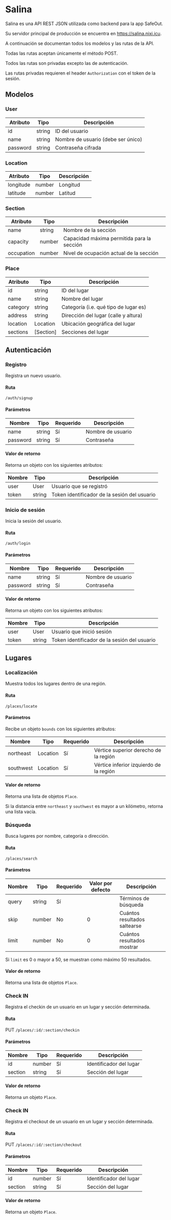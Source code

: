 # Salina

Salina es una API REST JSON utilizada como backend para la app SafeOut.

Su servidor principal de producción se encuentra en https://salina.nixi.icu.

A continuación se documentan todos los modelos y las rutas de la API.

Todas las rutas aceptan únicamente el método POST.

Todos las rutas son privadas excepto las de autenticación.

Las rutas privadas requieren el header `Authorization` con el token de la sesión.

## Modelos

### User

| Atributo | Tipo   | Descripción                        |
| -------- | ------ | ---------------------------------- |
| id       | string | ID del usuario                     |
| name     | string | Nombre de usuario (debe ser único) |
| password | string | Contraseña cifrada                 |

### Location

| Atributo  | Tipo   | Descripción |
| --------- | ------ | ----------- |
| longitude | number | Longitud    |
| latitude  | number | Latitud     |

### Section

| Atributo   | Tipo   | Descripción                                |
| ---------- | ------ | ------------------------------------------ |
| name       | string | Nombre de la sección                       |
| capacity   | number | Capacidad máxima permitida para la sección |
| occupation | number | Nivel de ocupación actual de la sección    |

### Place

| Atributo | Tipo      | Descripción                           |
| -------- | --------- | ------------------------------------- |
| id       | string    | ID del lugar                          |
| name     | string    | Nombre del lugar                      |
| category | string    | Categoría (i.e. qué tipo de lugar es) |
| address  | string    | Dirección del lugar (calle y altura)  |
| location | Location  | Ubicación geográfica del lugar        |
| sections | [Section] | Secciones del lugar                   |

## Autenticación

### Registro

Registra un nuevo usuario.

#### Ruta

`/auth/signup`

#### Parámetros

| Nombre   | Tipo   | Requerido | Descripción       |
| -------- | ------ | --------- | ----------------- |
| name     | string | Sí        | Nombre de usuario |
| password | string | Sí        | Contraseña        |

#### Valor de retorno

Retorna un objeto con los siguientes atributos:

| Nombre | Tipo   | Descripción                                  |
| ------ | ------ | -------------------------------------------- |
| user   | User   | Usuario que se registró                      |
| token  | string | Token identificador de la sesión del usuario |

### Inicio de sesión

Inicia la sesión del usuario.

#### Ruta

`/auth/login`

#### Parámetros

| Nombre   | Tipo   | Requerido | Descripción       |
| -------- | ------ | --------- | ----------------- |
| name     | string | Sí        | Nombre de usuario |
| password | string | Sí        | Contraseña        |

#### Valor de retorno

Retorna un objeto con los siguientes atributos:

| Nombre | Tipo   | Descripción                                  |
| ------ | ------ | -------------------------------------------- |
| user   | User   | Usuario que inició sesión                    |
| token  | string | Token identificador de la sesión del usuario |

## Lugares

### Localización

Muestra todos los lugares dentro de una región.

#### Ruta

`/places/locate`

#### Parámetros

Recibe un objeto `bounds` con los siguientes atributos:

| Nombre    | Tipo     | Requerido | Descripción                             |
| --------- | -------- | --------- | --------------------------------------- |
| northeast | Location | Sí        | Vértice superior derecho de la región   |
| southwest | Location | Sí        | Vértice inferior izquierdo de la región |

#### Valor de retorno

Retorna una lista de objetos `Place`.

Si la distancia entre `northeast` y `southwest` es mayor a un kilómetro, retorna una lista vacía.

### Búsqueda

Busca lugares por nombre, categoría o dirección.

#### Ruta

`/places/search`

#### Parámetros

| Nombre | Tipo   | Requerido | Valor por defecto | Descripción                  |
| ------ | ------ | --------- | ----------------- | ---------------------------- |
| query  | string | Sí        |                   | Términos de búsqueda         |
| skip   | number | No        | 0                 | Cuántos resultados saltearse |
| limit  | number | No        | 0                 | Cuántos resultados mostrar   |

Si `limit` es 0 o mayor a 50, se muestran como máximo 50 resultados.

#### Valor de retorno

Retorna una lista de objetos `Place`.

### Check IN

Registra el checkin de un usuario en un lugar y sección determinada.

#### Ruta

PUT `/places/:id/:section/checkin`

#### Parámetros
| Nombre  | Tipo   | Requerido | Descripción               |
| ------- | ------ | --------- | ------------------------- |
| id      | number | Sí        | Identificador del lugar   |
| section | string | Sí        | Sección del lugar         |

#### Valor de retorno

Retorna un objeto `Place`.

### Check IN

Registra el checkout de un usuario en un lugar y sección determinada.

#### Ruta

PUT `/places/:id/:section/checkout`

#### Parámetros
| Nombre  | Tipo   | Requerido | Descripción               |
| ------- | ------ | --------- | ------------------------- |
| id      | number | Sí        | Identificador del lugar   |
| section | string | Sí        | Sección del lugar         |

#### Valor de retorno

Retorna un objeto `Place`.
